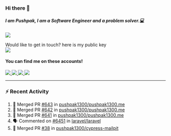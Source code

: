 ### Hi there 👋


##### I am Pushpak, I am a Software Engineer and a problem solver.💻

![](https://komarev.com/ghpvc/?username=pushpak1300)

 Would like to get in touch? here is my public key 
 <br> <a href='https://keybase.io/pushpak1300'><img src="https://img.shields.io/keybase/pgp/pushpak1300?color=pinl&label=PGP&style=for-the-badge"/></a></br>
#### You can find me on these accounts!
<p>
<a href='https://twitter.com/pushpak1300'><a href="https://pushpak1300.me/" target="_blank">
  <img src="https://img.shields.io/badge/website-%23E34F26.svg?&style=for-the-badge" />
</a> 
 
 <a href="https://twitter.com/pushpak1300" target="_blank">
  <img src="https://img.shields.io/badge/twitter-%231DA1F2.svg?&style=for-the-badge&logo=twitter&logoColor=white" />
</a> 

<a href="https://www.linkedin.com/in/pushpak-c-286b17b1/" target="_blank">
  <img src="https://img.shields.io/badge/linkedin-%230077B5.svg?&style=for-the-badge&logo=linkedin&logoColor=white" />
</a> 

<a href="https://dev.to/pushpak1300/" target="_blank">
  <img src="http://img.shields.io/badge/dev.to-gray?style=for-the-badge&logo=dev.to&?logoColor=white?logoWidth=100?label=" />
</a> 


</p>

---

### ⚡ Recent Activity

<!--START_SECTION:activity-->
1. 🎉 Merged PR [#643](https://github.com/pushpak1300/pushpak1300.me/pull/643) in [pushpak1300/pushpak1300.me](https://github.com/pushpak1300/pushpak1300.me)
2. 🎉 Merged PR [#642](https://github.com/pushpak1300/pushpak1300.me/pull/642) in [pushpak1300/pushpak1300.me](https://github.com/pushpak1300/pushpak1300.me)
3. 🎉 Merged PR [#641](https://github.com/pushpak1300/pushpak1300.me/pull/641) in [pushpak1300/pushpak1300.me](https://github.com/pushpak1300/pushpak1300.me)
4. 🗣 Commented on [#6451](https://github.com/laravel/laravel/pull/6451#issuecomment-2354330421) in [laravel/laravel](https://github.com/laravel/laravel)
5. 🎉 Merged PR [#38](https://github.com/pushpak1300/cypress-mailpit/pull/38) in [pushpak1300/cypress-mailpit](https://github.com/pushpak1300/cypress-mailpit)
<!--END_SECTION:activity-->
